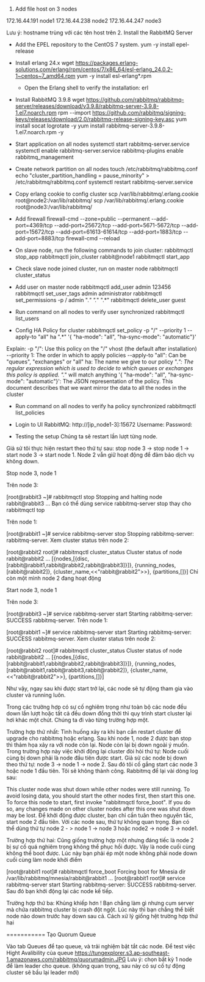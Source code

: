 1. Add file host on 3 nodes

172.16.44.191   node1
172.16.44.238   node2
172.16.44.247   node3

Lưu ý: hostname trùng với các tên host trên 
2. Install the RabbitMQ Server
- Add the EPEL repository to the CentOS 7 system.
yum -y install epel-release

- Install erlang 24.x
wget https://packages.erlang-solutions.com/erlang/rpm/centos/7/x86_64/esl-erlang_24.0.2-1~centos~7_amd64.rpm
yum -y install esl-erlang*.rpm
	+ Open the Erlang shell to verify the installation:
	erl
	
- Install RabbitMQ 3.9.8
wget https://github.com/rabbitmq/rabbitmq-server/releases/download/v3.9.8/rabbitmq-server-3.9.8-1.el7.noarch.rpm
rpm --import https://github.com/rabbitmq/signing-keys/releases/download/2.0/rabbitmq-release-signing-key.asc
yum install socat logrotate -y
yum install rabbitmq-server-3.9.8-1.el7.noarch.rpm -y

- Start application on all nodes
systemctl start rabbitmq-server.service
systemctl enable rabbitmq-server.service
rabbitmq-plugins enable rabbitmq_management

- Create network partition on all nodes
touch /etc/rabbitmq/rabbitmq.conf	
echo "cluster_partition_handling = pause_minority" > /etc/rabbitmq/rabbitmq.conf
systemctl restart rabbitmq-server.service

- Copy erlang cookie to config cluster
scp /var/lib/rabbitmq/.erlang.cookie root@node2:/var/lib/rabbitmq/
scp /var/lib/rabbitmq/.erlang.cookie root@node3:/var/lib/rabbitmq/

- Add firewall
firewall-cmd --zone=public --permanent --add-port=4369/tcp --add-port=25672/tcp --add-port=5671-5672/tcp --add-port=15672/tcp  --add-port=61613-61614/tcp --add-port=1883/tcp --add-port=8883/tcp
firewall-cmd --reload

- On slave node, run the following commands to join cluster:
rabbitmqctl stop_app
rabbitmqctl join_cluster rabbit@node1
rabbitmqctl start_app

- Check slave node joined cluster, run on master node
rabbitmqctl cluster_status

- Add user on master node
rabbitmqctl add_user admin 123456
rabbitmqctl set_user_tags admin administrator
rabbitmqctl set_permissions -p / admin ".*" ".*" ".*"
rabbitmqctl delete_user guest

- Run command on all nodes to verify user synchronized
rabbitmqctl list_users

- Config HA Policy for cluster
rabbitmqctl set_policy -p "/" --priority 1 --apply-to "all" ha ".*" '{ "ha-mode": "all", "ha-sync-mode": "automatic"}'

Explain:
	-p "/": Use this policy on the "/" vhost (the default after installation)
	--priority 1: The order in which to apply policies
	--apply-to "all": Can be "queues", "exchanges" or "all"
	ha: The name we give to our policy
	".*": The regular expression which is used to decide to which queues or exchanges this policy is applied. ".*" will match anything
	'{ "ha-mode": "all", "ha-sync-mode": "automatic"}': The JSON representation of the policy. This document describes that we want mirror the data to all the nodes in the cluster

- Run command on all nodes to verify ha policy synchronized
rabbitmqctl list_policies

- Login to UI RabbitMQ:
http://[ip_node1-3]:15672
Username: 
Password:


- Testing the setup
Chúng ta sẽ restart lần lượt từng node.

Giả sử tôi thực hiện restart theo thứ tự sau:
stop node 3 -> stop node 1 -> start node 3 -> start node 1. Node 2 vẫn giữ hoạt động để đảm bảo dịch vụ không down.

Stop node 3, node 1

Trên node 3:

[root@rabbit3 ~]#  rabbitmqctl stop
Stopping and halting node rabbit@rabbit3 ...
Bạn có thể dùng service rabbitmq-server stop thay cho rabbitmqctl top

Trên node 1:

[root@rabbit1 ~]# service rabbitmq-server stop
Stopping rabbitmq-server: rabbitmq-server.
Xem cluster status trên node 2:

[root@rabbit2 root]# rabbitmqctl cluster_status
Cluster status of node rabbit@rabbit2 ...
[{nodes,[{disc,[rabbit@rabbit1,rabbit@rabbit2,rabbit@rabbit3]}]},
 {running_nodes,[rabbit@rabbit2]},
 {cluster_name,<<"rabbit@rabbit2">>},
 {partitions,[]}]
Chỉ còn một mình node 2 đang hoạt động

Start node 3, node 1

Trên node 3:

[root@rabbit3 ~]# service rabbitmq-server start
Starting rabbitmq-server: SUCCESS
rabbitmq-server.
Trên node 1:

[root@rabbit1 ~]# service rabbitmq-server start
Starting rabbitmq-server: SUCCESS
rabbitmq-server.
Xem cluster status trên node 2:

[root@rabbit2 root]# rabbitmqctl cluster_status
Cluster status of node rabbit@rabbit2 ...
[{nodes,[{disc,[rabbit@rabbit1,rabbit@rabbit2,rabbit@rabbit3]}]},
 {running_nodes,[rabbit@rabbit1,rabbit@rabbit3,rabbit@rabbit2]},
 {cluster_name,<<"rabbit@rabbit2">>},
 {partitions,[]}]

Như vậy, ngay sau khi được start trở lại, các node sẽ tự động tham gia vào cluster và running luôn.

Trong các trường hợp có sự cố nghiêm trọng như toàn bộ các node đều down lần lượt hoặc tất cả đều down đồng thời thì quy trình start cluster lại hơi khác một chút. Chúng ta đi vào từng trường hợp một.

Trường hợp thứ nhất: Tình huống xảy ra khi bạn cần restart cluster để upgrade cho rabbitmq hoặc erlang. Sau khi node 1, node 2 được bạn stop thì thảm họa xảy ra với node còn lại. Node còn lại bị down ngoài ý muốn. Trong trường hợp này việc khởi động lại cluster đòi hỏi thứ tự: Node cuối cùng bị down phải là node đầu tiên được start. Giả sử các node bị down theo thứ tự: node 3 -> node 1 -> node 2. Sau đó tôi cố gắng start các node 3 hoặc node 1 đầu tiên. Tôi sẽ không thành công. Rabbitmq để lại vài dòng log sau:

This cluster node was shut down while other nodes were still running.
To avoid losing data, you should start the other nodes first, then
start this one. To force this node to start, first invoke
"rabbitmqctl force_boot". If you do so, any changes made on other
cluster nodes after this one was shut down may be lost.
Để khởi động được cluster, bạn chỉ cần tuân theo nguyên tắc, start node 2 đầu tiên. Với các node sau, thứ tự không quan trọng. Bạn có thể dùng thứ tự node 2 - > node 1 -> node 3 hoặc node2 -> node 3 -> node1.

Trường hợp thứ hai: Cũng giống trường hợp một nhưng đáng tiếc là node 2 bị sự cố quá nghiêm trọng không thể phục hồi được. Vậy là node cuối cùng không thể boot được. Lúc này bạn phải ép một node không phải node down cuối cùng làm node khởi điểm

[root@rabbit1 root]# rabbitmqctl force_boot
Forcing boot for Mnesia dir /var/lib/rabbitmq/mnesia/rabbit@rabbit1 ...
[root@rabbit1 root]# service rabbitmq-server start
Starting rabbitmq-server: SUCCESS
rabbitmq-server.
Sau đó bạn khởi động lại các node kế tiếp.

Trường hợp thứ ba: Khủng khiếp hơn ! Bạn chẳng làm gì nhưng cụm server mà chứa rabbitmq cluster bị crash đột ngột. Lúc này thì bạn chẳng thể biết node nào down trước hay down sau cả. Cách xử lý giống hệt trường hợp thứ hai


===========
Tạo Quorum Queue

Vào tab Queues để tạo queue, và trải nghiệm bật tắt các node. Để test việc Hight Avalibility của queue https://tungexplorer.s3.ap-southeast-1.amazonaws.com/rabbitmq/quorumadmin.JPG
Lưu ý: chọn bất kỳ 1 node để làm leader cho queue. (không quan trọng, sau này có sự cố tự động cluster sẽ bầu lại leader mới)
